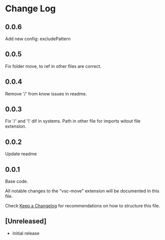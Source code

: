 # Change Log

## 0.0.6

Add new config: excludePattern

## 0.0.5

Fix folder move, to ref in other files are correct.

## 0.0.4

Remove '/' from know issues in readme.

## 0.0.3

Fix '/' and '\\' dif in systems. 
Path in other file for imports witout file extension.

## 0.0.2

Update readme

## 0.0.1

Base code.

All notable changes to the "vsc-move" extension will be documented in this file.

Check [Keep a Changelog](http://keepachangelog.com/) for recommendations on how to structure this file.

## [Unreleased]

- Initial release
